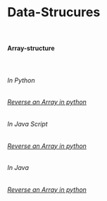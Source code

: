 <h1>Data-Strucures</h1><br>
<h4>Array-structure<h4><br>
<h6>In Python<h6>
<a href="./DSA-PYTHON/Data-structures/Array-structure/reverse_array.py">Reverse an Array in python</a>
<br>
<h6>In Java Script<h6>
<a href="./DSA-JAVASCRIPT/Data-structures/Array-structure/reverse_array.js">Reverse an Array in python</a>
<br>
<h6>In Java<h6>
<a href="./DSA-JAVA/Data-structures/Array-structure/ReverseArray.java">Reverse an Array in python</a>
<br>


 